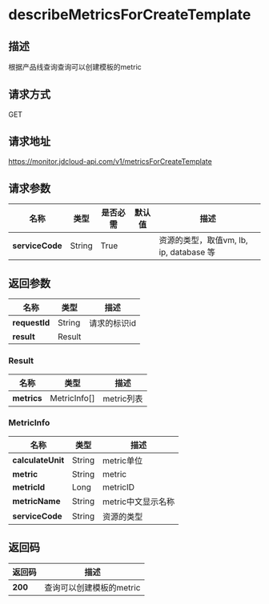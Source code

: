 # describeMetricsForCreateTemplate


## 描述
根据产品线查询查询可以创建模板的metric

## 请求方式
GET

## 请求地址
https://monitor.jdcloud-api.com/v1/metricsForCreateTemplate


## 请求参数
|名称|类型|是否必需|默认值|描述|
|---|---|---|---|---|
|**serviceCode**|String|True| |资源的类型，取值vm, lb, ip, database 等|


## 返回参数
|名称|类型|描述|
|---|---|---|
|**requestId**|String|请求的标识id|
|**result**|Result| |

### Result
|名称|类型|描述|
|---|---|---|
|**metrics**|MetricInfo[]|metric列表|
### MetricInfo
|名称|类型|描述|
|---|---|---|
|**calculateUnit**|String|metric单位|
|**metric**|String|metric|
|**metricId**|Long|metricID|
|**metricName**|String|metric中文显示名称|
|**serviceCode**|String|资源的类型|

## 返回码
|返回码|描述|
|---|---|
|**200**|查询可以创建模板的metric|
